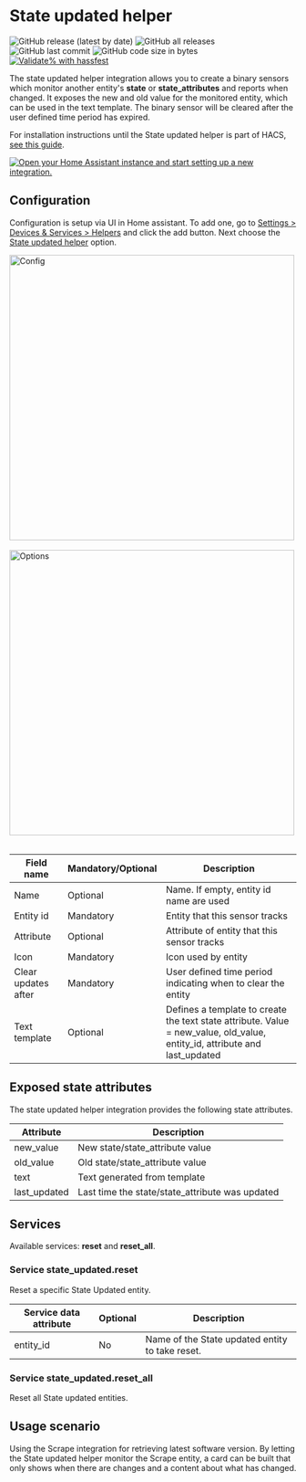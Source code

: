 # State updated helper

![GitHub release (latest by date)](https://img.shields.io/github/v/release/kgn3400/state_updated)
![GitHub all releases](https://img.shields.io/github/downloads/kgn3400/state_updated/total)
![GitHub last commit](https://img.shields.io/github/last-commit/kgn3400/state_updated)
![GitHub code size in bytes](https://img.shields.io/github/languages/code-size/kgn3400/state_updated)
[![Validate% with hassfest](https://github.com/kgn3400/state_updated/workflows/Validate%20with%20hassfest/badge.svg)](https://github.com/kgn3400/state_updated/actions/workflows/hassfest.yaml)

The state updated helper integration allows you to create a binary sensors which monitor another entity's __state__ or __state_attributes__ and reports when changed. It exposes the new and old value for the monitored entity, which can be used in the text template. The binary sensor will be cleared after the user defined time period has expired.

For installation instructions until the State updated helper is part of HACS, [see this guide](https://hacs.xyz/docs/faq/custom_repositories).

[![Open your Home Assistant instance and start setting up a new integration.](https://my.home-assistant.io/badges/config_flow_start.svg)](https://my.home-assistant.io/redirect/config_flow_start/?domain=state_updated)

## Configuration

Configuration is setup via UI in Home assistant. To add one, go to [Settings > Devices & Services > Helpers](https://my.home-assistant.io/redirect/helpers) and click the add button. Next choose the [State updated helper](https://my.home-assistant.io/redirect/config_flow_start?domain=state_updated) option.

<img src="https://github.com/kgn3400/state_updated/blob/main/images/config.png" width="500" height="auto" alt="Config">
<!--<img src="images/config.png" width="500" height="auto" alt="Config">-->
<br/>
<br/>

<img src="https://github.com/kgn3400/state_updated/blob/main/images/options.png" width="500" height="auto" alt="Options">
<!--<img src="images/options.png" width="500" height="auto" alt="Options">-->
<br/>
<br/>

| Field name | Mandatory/Optional | Description |
|------------|------------------|-------------|
| Name | Optional | Name. If empty, entity id name are used  |
| Entity id | Mandatory | Entity that this sensor tracks  |
| Attribute | Optional | Attribute of entity that this sensor tracks  |
| Icon | Mandatory | Icon used by entity  |
| Clear updates after | Mandatory | User defined time period indicating when to clear the entity  |
| Text template | Optional | Defines a template to create the text state attribute. Value = new_value, old_value, entity_id, attribute and last_updated |

## Exposed state attributes

The state updated helper integration provides the following state attributes.

| Attribute | Description |
|-----------|-------------|
| new_value  | New state/state_attribute value |
| old_value  | Old state/state_attribute value |
| text  | Text generated from template |
| last_updated  | Last time the state/state_attribute was updated |

## Services

Available services: __reset__ and __reset_all__.

### Service state_updated.reset

Reset a specific State Updated entity.

|Service data attribute | Optional | Description|
|-----------------------|----------|------------|
|entity_id | No | Name of the State updated entity to take reset.|

### Service state_updated.reset_all

Reset all State updated entities.

## Usage scenario

Using the Scrape integration for retrieving latest software version. By letting the State updated helper monitor the Scrape entity, a card can be built that only shows when there are changes and a content about what has changed.

